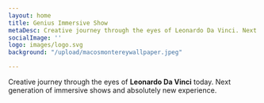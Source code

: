 ```yaml
---
layout: home
title: Genius Immersive Show
metaDesc: Creative journey through the eyes of Leonardo Da Vinci. Next generation of immersive shows and absolutely new experience.
socialImage: ''
logo: images/logo.svg
background: "/upload/macosmontereywallpaper.jpeg"

---
```

Creative journey through the eyes of **Leonardo Da Vinci** today. Next generation of immersive shows and absolutely new experience.
